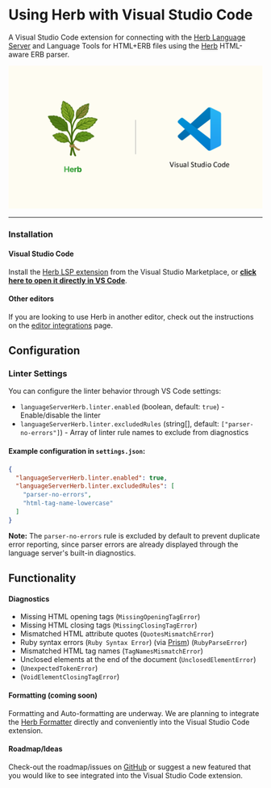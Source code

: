# Using Herb with Visual Studio Code

A Visual Studio Code extension for connecting with the [Herb Language Server](https://github.com/marcoroth/herb/tree/main/javascript/packages/language-server#readme) and Language Tools for HTML+ERB files using the [Herb](https://herb-tools.dev) HTML-aware ERB parser.

[![Herb + Visual Studio Code](https://github.com/marcoroth/herb/raw/main/javascript/packages/vscode/assets/herb-vscode.png)](https://marketplace.visualstudio.com/items?itemName=marcoroth.herb-lsp)

---

### Installation

#### Visual Studio Code

Install the [Herb LSP extension](https://marketplace.visualstudio.com/items?itemName=marcoroth.herb-lsp) from the Visual Studio Marketplace, or [**click here to open it directly in VS Code**](vscode:extension/marcoroth.herb-lsp).

#### Other editors

If you are looking to use Herb in another editor, check out the instructions on the [editor integrations](https://herb-tools.dev/integrations/editors) page.

## Configuration

### Linter Settings

You can configure the linter behavior through VS Code settings:

* `languageServerHerb.linter.enabled` (boolean, default: `true`) - Enable/disable the linter
* `languageServerHerb.linter.excludedRules` (string[], default: `["parser-no-errors"]`) - Array of linter rule names to exclude from diagnostics

#### Example configuration in `settings.json`:

```json
{
  "languageServerHerb.linter.enabled": true,
  "languageServerHerb.linter.excludedRules": [
    "parser-no-errors",
    "html-tag-name-lowercase"
  ]
}
```

**Note:** The `parser-no-errors` rule is excluded by default to prevent duplicate error reporting, since parser errors are already displayed through the language server's built-in diagnostics.

## Functionality

#### Diagnostics

* Missing HTML opening tags (`MissingOpeningTagError`)
* Missing HTML closing tags (`MissingClosingTagError`)
* Mismatched HTML attribute quotes (`QuotesMismatchError`)
* Ruby syntax errors (`Ruby Syntax Error`) (via [Prism](https://github.com/ruby/prism)) (`RubyParseError`)
* Mismatched HTML tag names (`TagNamesMismatchError`)
* Unclosed elements at the end of the document (`UnclosedElementError`)
* (`UnexpectedTokenError`)
* (`VoidElementClosingTagError`)

#### Formatting (coming soon)

Formatting and Auto-formatting are underway. We are planning to integrate the [Herb Formatter](https://x.com/marcoroth_/status/1936935430173471079) directly and conveniently into the Visual Studio Code extension.

#### Roadmap/Ideas

Check-out the roadmap/issues on [GitHub](https://github.com/marcoroth/herb) or suggest a new featured that you would like to see integrated into the Visual Studio Code extension.
